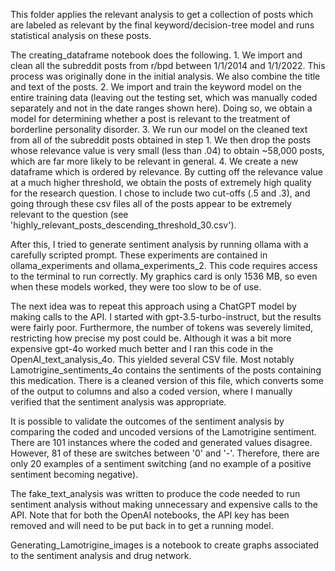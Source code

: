 This folder applies the relevant analysis to get a collection of posts which are labeled as relevant by the final keyword/decision-tree model and runs statistical analysis on these posts.


The creating_dataframe notebook does the following.
    1. We import and clean all the subreddit posts from r/bpd between 1/1/2014 and 1/1/2022. This process was originally done in the initial analysis. We also combine the title and text of the posts.
    2. We import and train the keyword model on the entire training data (leaving out the testing set, which was manually coded separately and not in the date ranges shown here). Doing so, we obtain a model for determining whether a post is relevant to the treatment of borderline personality disorder.
    3. We run our model on the cleaned text from all of the subreddit posts obtained in step 1. We then drop the posts whose relevance value is very small (less than .04) to obtain ~58,000 posts, which are far more likely to be relevant in general.
    4. We create a new dataframe which is ordered by relevance. By cutting off the relevance value at a much higher threshold, we obtain the posts of extremely high quality for the research question. I chose to include two cut-offs (.5 and .3), and going through these csv files all of the posts appear to be extremely relevant to the question (see 'highly_relevant_posts_descending_threshold_30.csv').

After this, I tried to generate sentiment analysis by running ollama with a carefully scripted prompt. These experiments are contained in ollama_experiments and ollama_experiments_2. This code requires access to the terminal to run correctly. My graphics card is only 1536 MB, so even when these models worked, they were too slow to be of use.

The next idea was to repeat this approach using a ChatGPT model by making calls to the API. I started with gpt-3.5-turbo-instruct, but the results were fairly poor. Furthermore, the number of tokens was severely limited, restricting how precise my post could be. Although it was a bit more expensive gpt-4o worked much better and I ran this code in the OpenAI_text_analysis_4o. This yielded several CSV file. Most notably Lamotrigine_sentiments_4o contains the sentiments of the posts containing this medication. There is a cleaned version of this file, which converts some of the output to columns and also a coded version, where I manually verified that the sentiment analysis was appropriate. 

It is possible to validate the outcomes of the sentiment analysis by comparing the coded and uncoded versions of the Lamotrigine sentiment. There are 101 instances where the coded and generated values disagree. However, 81 of these are switches between '0' and '-'. Therefore, there are only 20 examples of a sentiment switching (and no example of a positive sentiment becoming negative).

The fake_text_analysis was written to produce the code needed to run sentiment analysis without making unnecessary and expensive calls to the API. Note that for both the OpenAI notebooks, the API key has been removed and will need to be put back in to get a running model.

Generating_Lamotrigine_images is a notebook to create graphs associated to the sentiment analysis and drug network.


